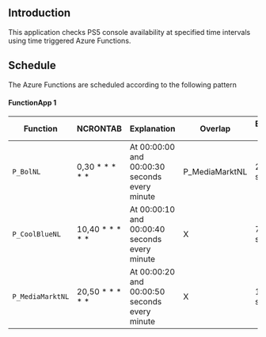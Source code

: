 ## Introduction

This application checks PS5 console availability at specified time intervals using time triggered Azure Functions.

## Schedule

The Azure Functions are scheduled according to the following pattern

#### **FunctionApp 1**

| Function         | NCRONTAB             | Explanation                                   | Overlap        | Estimated Time |
| ---------------- | -------------------- | --------------------------------------------- | -------------- | -------------- |
| `P_BolNL`        | 0,30 \* \* \* \* \*  | At 00:00:00 and 00:00:30 seconds every minute | P_MediaMarktNL | 2.6 seconds    |
| `P_CoolBlueNL`   | 10,40 \* \* \* \* \* | At 00:00:10 and 00:00:40 seconds every minute | X              | 7 seconds      |
| `P_MediaMarktNL` | 20,50 \* \* \* \* \* | At 00:00:20 and 00:00:50 seconds every minute | X              | 10 seconds     |
